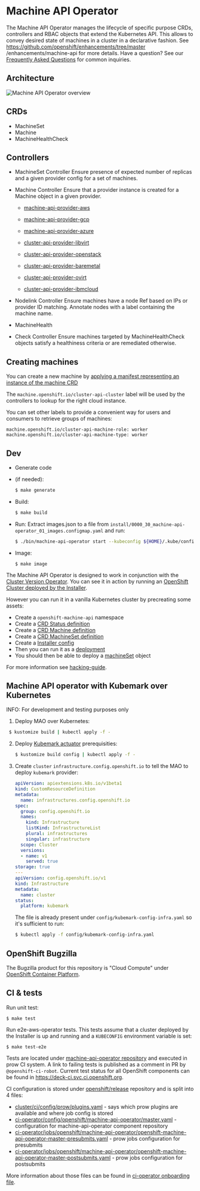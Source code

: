 # Machine API Operator
The Machine API Operator
manages the lifecycle of 
specific purpose CRDs,
controllers and RBAC objects 
that extend the Kubernetes API.
This allows to convey desired 
state of machines in a cluster in a declarative fashion.
See https://github.com/openshift/enhancements/tree/master
/enhancements/machine-api 
for more details.
Have a question? See our 
[Frequently Asked Questions](FAQ.md) for common inquiries.

## Architecture
![Machine API Operator overview](machine-api-operator.png)

## CRDs
- MachineSet
- Machine
- MachineHealthCheck

## Controllers
- MachineSet Controller
  Ensure presence of expected number
  of replicas and a given provider config
  for a set of machines.

- Machine Controller
  Ensure that a provider instance is created for a Machine
   object in a given provider.
  - [machine-api-provider-aws](https://github.com/openshift/machine-api-provider-aws)
  - [machine-api-provider-gcp](https://github.com/openshift/machine-api-provider-gcp)
  - [machine-api-provider-azure](https://github.com/openshift/machine-api-provider-azure)
  - [cluster-api-provider-libvirt](https://github.com/openshift/cluster-api-provider-libvirt)
  - [cluster-api-provider-openstack](https://github.com/openshift/cluster-api-provider-openstack)
  - [cluster-api-provider-baremetal](https://github.com/openshift/cluster-api-provider-baremetal)

  - [cluster-api-provider-ovirt](https://github.com/openshift/cluster-api-provider-ovirt)
  - [cluster-api-provider-ibmcloud](https://github.com/openshift/cluster-api-provider-ibmcloud)
- Nodelink Controller
  Ensure machines have a node
  Ref based on IPs or provider
  ID matching.
  Annotate nodes with
  a label containing the
  machine name.

- MachineHealth
- Check Controller
  Ensure machines targeted
   by MachineHealthCheck objects
  satisfy a healthiness criteria or are
  remediated otherwise.

## Creating machines
You can create a new machine by [applying a manifest representing an instance of the machine CRD](docs/examples/machine.yaml)

The `machine.openshift.io/cluster-api-cluster` 
label will be used by the controllers to 
lookup for the right cloud instance.

You can set other labels to 
provide a convenient way for 
users and consumers to retrieve groups of machines:
```
machine.openshift.io/cluster-api-machine-role: worker
machine.openshift.io/cluster-api-machine-type: worker
```

## Dev
- Generate code
- (if needed):

  ```sh
  $ make generate
  ```

- Build:

  ```sh
  $ make build
  ```

- Run:
  Extract images.json to a file from
  `install/0000_30_machine-api-operator_01_images.configmap.yaml`
   and run:

  ```sh
  $ ./bin/machine-api-operator start --kubeconfig ${HOME}/.kube/config --images-json=path/to/images.json
  ```

- Image:

  ```
  $ make image
  ```

The Machine API Operator is designed 
to work in conjunction 
with the
[Cluster Version Operator](https://github.com/openshift/cluster-version-operator).
You can see 
it in action by running an
[OpenShift Cluster deployed by the Installer](https://github.com/openshift/installer).

However you can run it in a 
vanilla Kubernetes cluster by precreating some assets:

- Create a `openshift-machine-api` namespace
- Create a [CRD Status definition](config/0000_00_cluster-version-operator_01_clusteroperator.crd.yaml)
- Create a [CRD Machine definition](install/0000_30_machine-api-operator_02_machine.crd.yaml)
- Create a [CRD MachineSet definition](install/0000_30_machine-api-operator_03_machineset.crd.yaml)
- Create a [Installer config](config/kubemark-config-infra.yaml)
- Then you can run it as a [deployment](install/0000_30_machine-api-operator_11_deployment.yaml)
- You should then be able to deploy a [machineSet](config/machineset.yaml) object

For more information see [hacking-guide](docs/dev/hacking-guide.md).

## Machine API operator with Kubemark over Kubernetes

INFO: For development and testing purposes only

1. Deploy MAO over Kubernetes:
  ```sh
   $ kustomize build | kubectl apply -f -
   ```

2. Deploy [Kubemark actuator](https://github.com/openshift/cluster-api-provider-kubemark) prerequisities:
   ```sh
   $ kustomize build config | kubectl apply -f -
   ```

3. Create `cluster` `infrastructure.config.openshift.io` to tell the MAO to deploy `kubemark` provider:
   ```yaml
   apiVersion: apiextensions.k8s.io/v1beta1
   kind: CustomResourceDefinition
   metadata:
     name: infrastructures.config.openshift.io
   spec:
     group: config.openshift.io
     names:
       kind: Infrastructure
       listKind: InfrastructureList
       plural: infrastructures
       singular: infrastructure
     scope: Cluster
     versions:
     - name: v1
       served: true
   storage: true
   ---
   apiVersion: config.openshift.io/v1
   kind: Infrastructure
   metadata:
     name: cluster
   status:
     platform: kubemark
   ```

   The file is already present under `config/kubemark-config-infra.yaml` so it's sufficient to run:
   ```sh
   $ kubectl apply -f config/kubemark-config-infra.yaml
   ```

## OpenShift Bugzilla

The Bugzilla product for this repository is "Cloud Compute" under [OpenShift Container Platform](https://bugzilla.redhat.com/enter_bug.cgi?product=OpenShift%20Container%20Platform).

## CI & tests

Run unit test:

```
$ make test
```

Run e2e-aws-operator tests. This tests assume that a cluster deployed by the Installer is up and running and a ```KUBECONFIG``` environment variable is set:

```
$ make test-e2e
```

Tests are located under [machine-api-operator repository][1] and executed in prow CI system. A link to failing tests is published as a comment in PR by `@openshift-ci-robot`. Current test status for all OpenShift components can be found in https://deck-ci.svc.ci.openshift.org.

CI configuration is stored under [openshift/release][2] repository and is split into 4 files:
  - [cluster/ci/config/prow/plugins.yaml][3] - says which prow plugins are available and where job config is stored
  - [ci-operator/config/openshift/machine-api-operator/master.yaml][4] - configuration for machine-api-operator component repository
  - [ci-operator/jobs/openshift/machine-api-operator/openshift-machine-api-operator-master-presubmits.yaml][5] - prow jobs configuration for presubmits
  - [ci-operator/jobs/openshift/machine-api-operator/openshift-machine-api-operator-master-postsubmits.yaml][6] - prow jobs configuration for postsubmits

More information about those files can be found in [ci-operator onboarding file][7].

[1]: https://github.com/openshift/machine-api-operator
[2]: https://github.com/openshift/release
[3]: https://github.com/openshift/release/blob/master/cluster/ci/config/prow/plugins.yaml
[4]: https://github.com/openshift/release/blob/master/ci-operator/config/openshift/machine-api-operator/openshift-machine-api-operator-master.yaml
[5]: https://github.com/openshift/release/blob/master/ci-operator/jobs/openshift/machine-api-operator/openshift-machine-api-operator-master-presubmits.yaml
[6]: https://github.com/openshift/release/blob/master/ci-operator/jobs/openshift/machine-api-operator/openshift-machine-api-operator-master-postsubmits.yaml
[7]: https://github.com/openshift/ci-operator/blob/master/ONBOARD.md

